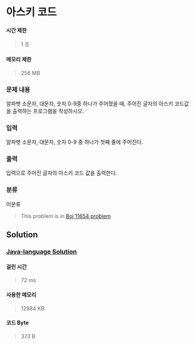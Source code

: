 # 아스키 코드
#### 시간 제한
> 1 초
#### 메모리 제한
> 256 MB
### 문제 내용

알파벳 소문자, 대문자, 숫자 0-9중 하나가 주어졌을 때, 주어진 글자의 아스키 코드값을 출력하는 프로그램을 작성하시오.

### 입력

알파벳 소문자, 대문자, 숫자 0-9 중 하나가 첫째 줄에 주어진다.

### 출력

입력으로 주어진 글자의 아스키 코드 값을 출력한다.

### 분류
미분류
> This problem is in [Boj 11654 problem](https://www.acmicpc.net/problem/11654)

## Solution
### [Java-language Solution](./main.java)
#### 걸린 시간
> 72 ms
#### 사용한 메모리
> 12984 KB
#### 코드 Byte
> 373 B
